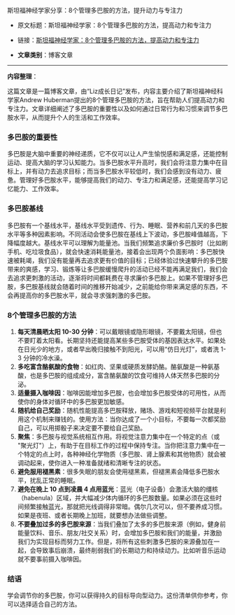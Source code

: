 斯坦福神经学家分享：8个管理多巴胺的方法，提升动力与专注力
- 原文标题：斯坦福神经学家：8个管理多巴胺的方法，提高动力和专注力
- 链接：[斯坦福神经学家：8个管理多巴胺的方法，提高动力和专注力](https://mp.weixin.qq.com/s/cp09JvjQXlLdgPP0T0aSIg)

- **文章类别**：博客文章

---
**内容整理**：

这篇文章是一篇博客文章，由“Liz成长日记”发布，内容主要介绍了斯坦福神经科学家Andrew Huberman提出的8个管理多巴胺的方法，旨在帮助人们提高动力和专注力。文章详细阐述了多巴胺的重要性以及如何通过日常行为和习惯来调节多巴胺水平，从而提升个人的生活和工作效率。

### 多巴胺的重要性
多巴胺是大脑中重要的神经递质，它不仅可以让人产生愉悦感和满足感，还能控制运动、提高大脑的学习认知能力。当多巴胺水平升高时，我们会将注意力集中在目标上，并有动力去追求目标；而当多巴胺水平较低时，我们会感到没有动力、疲惫。管理好多巴胺水平，能够提高我们的动力、专注力和满足感，还能提高学习记忆能力、工作效率。

### 多巴胺基线
多巴胺有一个基线水平，基线水平受到遗传、行为、睡眠、营养和前几天的多巴胺水平等多种因素影响。不同活动会使多巴胺在基线上下波动，多巴胺峰值越高，下降幅度越大。基线水平可以理解为能量池。当我们频繁追求廉价多巴胺时（比如刷手机、吃垃圾食品），就会快速消耗能量池，接着会出现两个负面影响：多巴胺快速被耗竭，我们没有能量再去追求更有价值的目标；已经体验过快速攀升的多巴胺带来的爽感，学习、锻炼等让多巴胺缓慢爬升的活动已经不能再满足我们，我们会去追求更刺激的活动，逐渐将时间都耗费在寻求廉价多巴胺上。如果不管理好多巴胺，多巴胺基线就会随着时间的推移开始减少，之前能给你带来满足感的东西，不会再提高你的多巴胺水平，就会寻求强刺激的多巴胺。

### 8个管理多巴胺的方法
1. **每天清晨晒太阳 10-30 分钟**：可以戴眼镜或隐形眼镜，不要戴太阳镜，但也不要盯着太阳看。长期坚持还能提高某些多巴胺受体的基因表达水平。如果处在日光少的地方，或者早出晚归接触不到阳光，可以用“仿日光灯”，或者洗 1-3 分钟的冷水澡。
2. **多吃富含酪氨酸的食物**：如红肉、坚果或硬质发酵奶酪。酪氨酸是一种氨基酸，也是多巴胺的组成成分，富含酪氨酸的饮食可维持人体天然多巴胺的分泌。
3. **适量摄入咖啡因**：咖啡因能增加多巴胺，也会增加多巴胺受体的可用性，从而使你的身体对循环中的多巴胺更加敏感。
4. **随机给自己奖励**：随机性能提高多巴胺释放，赌场、游戏和短视频平台就是利用这个机制来赚钱的。使用方法：当你达成了一个小目标，不要每一次都奖励自己，可以用掷骰子来决定要不要给自己奖励。
5. **聚焦**：多巴胺与视觉系统相互作用。将视觉注意力集中在一个特定的点（或 "聚光灯"）上，有助于在目标工作的过程中保持专注。当你把注意力集中在一个特定的点上时，各种神经化学物质（多巴胺、肾上腺素和其他物质）就会被调动起来，使你进入一种准备就绪和清晰专注的状态。
6. **避免服用褪黑素**：很多失眠的朋友会使用褪黑素，但褪黑素会降低多巴胺水平，扰乱正常的睡眠。
7. **避免在晚上 10 点到凌晨 4 点用蓝光**：蓝光（电子设备）会激活大脑的缰核（habenula）区域，并大幅减少体内循环的多巴胺数量。如果必须在这些时间频繁接触蓝光，那就把光线调得非常暗。偶尔几次可以，但不要养成习惯。如果是夜班、或者长期晚上加班，就要想办法做些调整。
8. **不要叠加过多的多巴胺来源**：当我们叠加了太多的多巴胺来源（例如，健身前能量饮料、音乐、朋友/社交关系）时，会增加多巴胺和我们的能量，并激励我们为实现目标而努力工作。但是，将所有这些刺激多巴胺的来源叠加在一起，会导致事后崩溃，最终削弱我们的长期动力和持续动力。比如听音乐运动就不要事前摄入咖啡因。

### 结语
学会调节你的多巴胺，你可以获得持久的目标导向型动力。这份清单供你参考，你可以选择适合自己的方法。
